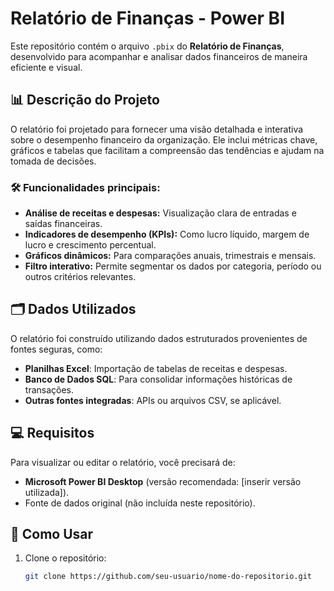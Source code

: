 # Relatório de Finanças - Power BI

Este repositório contém o arquivo `.pbix` do **Relatório de Finanças**, desenvolvido para acompanhar e analisar dados financeiros de maneira eficiente e visual. 

## 📊 Descrição do Projeto

O relatório foi projetado para fornecer uma visão detalhada e interativa sobre o desempenho financeiro da organização. Ele inclui métricas chave, gráficos e tabelas que facilitam a compreensão das tendências e ajudam na tomada de decisões.

### 🛠 Funcionalidades principais:
- **Análise de receitas e despesas:** Visualização clara de entradas e saídas financeiras.
- **Indicadores de desempenho (KPIs):** Como lucro líquido, margem de lucro e crescimento percentual.
- **Gráficos dinâmicos:** Para comparações anuais, trimestrais e mensais.
- **Filtro interativo:** Permite segmentar os dados por categoria, período ou outros critérios relevantes.

## 🗂 Dados Utilizados

O relatório foi construído utilizando dados estruturados provenientes de fontes seguras, como:
- **Planilhas Excel**: Importação de tabelas de receitas e despesas.
- **Banco de Dados SQL**: Para consolidar informações históricas de transações.
- **Outras fontes integradas**: APIs ou arquivos CSV, se aplicável.

## 💻 Requisitos

Para visualizar ou editar o relatório, você precisará de:
- **Microsoft Power BI Desktop** (versão recomendada: [inserir versão utilizada]).
- Fonte de dados original (não incluída neste repositório).

## 🚀 Como Usar

1. Clone o repositório:
   ```bash
   git clone https://github.com/seu-usuario/nome-do-repositorio.git
